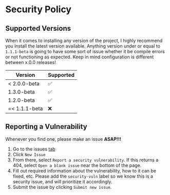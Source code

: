 # Security Policy

## Supported Versions

When it comes to installing any version of the project, I highly recommend you install the latest version available. Anything version under or equal to `1.1.1-beta` is going to have some sort of issue whether it be compile errors or not functioning as expected. Keep in mind configuration is different between x.0.0 releases!

| Version | Supported          |
| ------- | ------------------ |
| < 2.0.0-beta   | :white_check_mark: |
| 1.3.0-beta   | :white_check_mark: |
| 1.2.0-beta   | :white_check_mark:              |
| =< 1.1.1-beta   | :x:                |

## Reporting a Vulnerability

Whenever you find one, please make an issue **ASAP!!!**

1. Go to the issues [tab](https://github.com/Pwnagotchi-Unofficial/minigotchi/issues)
2. Click `New Issue`
3. From there, select `Report a security vulnerability`. If this returns a 404, select `Open a blank issue` near the bottom of the page.
4. Fill out required information about the vulnerability, how to it can be fixed, etc. Please add the `security-vuln` label so we know this is a security issue, and will prioritize it accordingly.
5. Submit the issue by clicking `Submit new issue`.  
